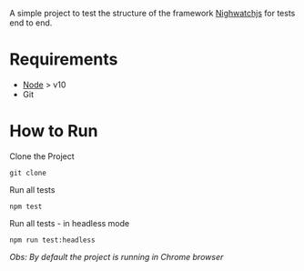 A simple project to test the structure of the framework [Nighwatchjs](https://nightwatchjs.org/) for tests end to end.

# Requirements

* [Node](https://nodejs.org/en/) > v10
* Git

# How to Run

Clone the Project

`git clone `

Run all tests

`npm test`

Run all tests - in headless mode

`npm run test:headless`

_Obs: By default the project is running in Chrome browser_
